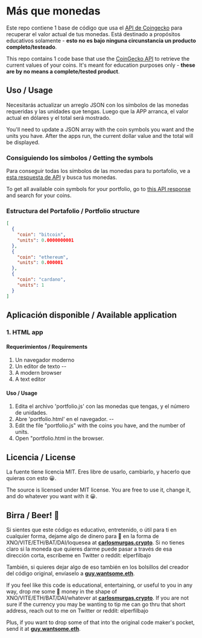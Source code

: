 # Más que monedas

Este repo contiene 1 base de código que usa el [API de Coingecko](https://www.coingecko.com/en/api) para recuperar el valor actual de tus monedas. Está destinado a propósitos educativos solamente - **esto no es bajo ninguna circunstancia un producto completo/testeado**. 

This repo contains 1 code base that use the [CoinGecko API](https://www.coingecko.com/en/api) to retrieve the current values of your coins. It's meant for education purposes only - **these are by no means a complete/tested product**.

## Uso / Usage

Necesitarás actualizar un arreglo JSON con los símbolos de las monedas requeridas y las unidades que tengas. Luego que la APP arranca, el valor actual en dólares y el total será mostrado.

You'll need to update a JSON array with the coin symbols you want and the units you have. After the apps run, the current dollar value and the total will be displayed.

### Consiguiendo los símbolos / Getting the symbols

Para conseguir todas los símbolos de las monedas para tu portafolio, ve a [esta respuesta de API](https://api.coingecko.com/api/v3/coins/list) y busca tus monedas.

To get all available coin symbols for your portfolio, go to [this API response](https://api.coingecko.com/api/v3/coins/list) and search for your coins.

### Estructura del Portafolio / Portfolio structure

```json
[
  {
    "coin": "bitcoin",
    "units": 0.0000000001
  },
  {
    "coin": "ethereum",
    "units": 0.000001
  },
  {
    "coin": "cardano",
    "units": 1
  }
]
```

## Aplicación disponible / Available application

### 1. HTML app

#### Requerimientos / Requirements

1. Un navegador moderno
1. Un editor de texto
--
1. A modern browser
1. A text editor

#### Uso / Usage

1. Edita el archivo 'portfolio.js' con las monedas que tengas, y el número de unidades.
1. Abre 'portfolio.html' en el navegador.
--
1. Edit the file "portfolio.js" with the coins you have, and the number of units.
1. Open "portfolio.html in the browser.

## Licencia / License

La fuente tiene licencia MIT. Eres libre de usarlo, cambiarlo, y hacerlo que quieras con esto 😀.

The source is licensed under MIT license. You are free to use it, change it, and do whatever you want with it 😀.

## Birra / Beer! 🍻

Si sientes que este código es educativo, entretenido, o útil para ti en cualquier forma, dejame algo de dinero para 🍺 en la forma de XNO/VITE/ETH/BAT/DAI/loquesea at **[carlosmurgas.crypto](https://etherscan.io/address/0x94c732aae0b82cb594b9c4f61e7a8779003b8773)**.
Si no tienes claro si la moneda que quieres darme puede pasar a través de esa dirección corta, escríbeme en Twitter o reddit: elperfilbajo

También, si quieres dejar algo de eso también en los bolsillos del creador del código original, envíaselo a **[guy.wantsome.eth](https://etherscan.io/address/guy.wantsome.eth)**.

If you feel like this code is educational, entertaining, or useful to you in any way, drop me some 🍺 money in the shape of XNO/VITE/ETH/BAT/DAI/whatever at **[carlosmurgas.crypto](https://etherscan.io/address/0x94c732aae0b82cb594b9c4f61e7a8779003b8773)**.
If you are not sure if the currency you may be wanting to tip me can go thru that short address, reach out to me on Twitter or reddit: elperfilbajo

Plus, if you want to drop some of that into the original code maker's pocket, send it at **[guy.wantsome.eth](https://etherscan.io/address/guy.wantsome.eth)**.
